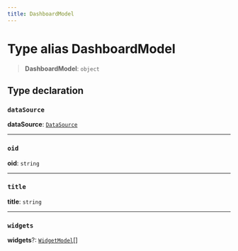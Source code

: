 ```yaml
---
title: DashboardModel
---
```


# Type alias DashboardModel

> **DashboardModel**: `object`

## Type declaration

### `dataSource`

**dataSource**: [`DataSource`](../../sdk-data/type-aliases/type-alias.DataSource.md)

***

### `oid`

**oid**: `string`

***

### `title`

**title**: `string`

***

### `widgets`

**widgets**?: [`WidgetModel`](../fusion-assets/class.WidgetModel.md)[]
